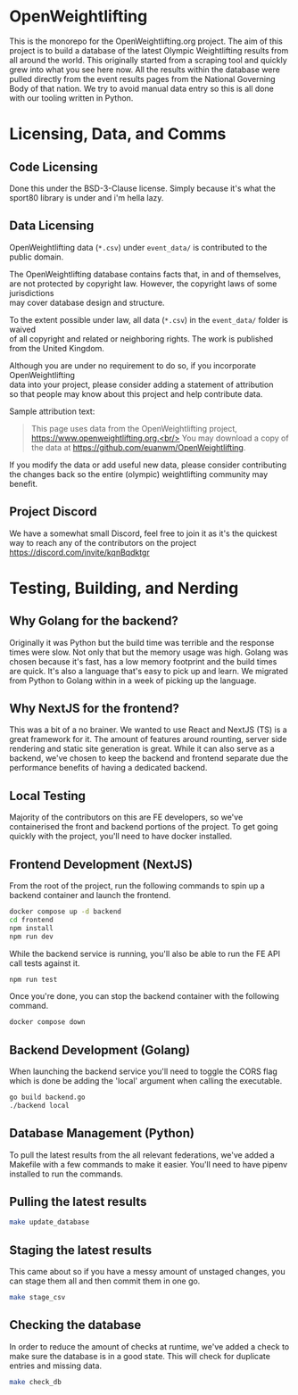 # OpenWeightlifting
This is the monorepo for the OpenWeightlifting.org project. The aim of this project is to build a database of the latest Olympic Weightlifting results from all around the world. This originally started from a scraping tool and quickly grew into what you see here now. All the results within the database were pulled directly from the event results pages from the National Governing Body of that nation. We try to avoid manual data entry so this is all done with our tooling written in Python.

# Licensing, Data, and Comms

## Code Licensing
Done this under the BSD-3-Clause license. Simply because it's what the sport80 library is under and i'm hella lazy.

## Data Licensing
OpenWeightlifting data (`*.csv`) under `event_data/` is contributed to the public domain.

The OpenWeightlifting database contains facts that, in and of themselves,<br/>
are not protected by copyright law. However, the copyright laws of some jurisdictions<br/>
may cover database design and structure.

To the extent possible under law, all data (`*.csv`) in the `event_data/` folder is waived</br>
of all copyright and related or neighboring rights. The work is published from the United Kingdom.

Although you are under no requirement to do so, if you incorporate OpenWeightlifting</br>
data into your project, please consider adding a statement of attribution</br>
so that people may know about this project and help contribute data.

Sample attribution text:

> This page uses data from the OpenWeightlifting project, https://www.openweightlifting.org.<br/>
> You may download a copy of the data at https://github.com/euanwm/OpenWeightlifting.

If you modify the data or add useful new data, please consider contributing<br/>
the changes back so the entire (olympic) weightlifting community may benefit.

## Project Discord
We have a somewhat small Discord, feel free to join it as it's the quickest way to reach any of the contributors on the project
https://discord.com/invite/kqnBqdktgr


# Testing, Building, and Nerding

## Why Golang for the backend? 
Originally it was Python but the build time was terrible and the response times were slow. Not only that but the memory usage was high. Golang was chosen because it's fast, has a low memory footprint and the build times are quick. It's also a language that's easy to pick up and learn. We migrated from Python to Golang within in a week of picking up the language.

## Why NextJS for the frontend?
This was a bit of a no brainer. We wanted to use React and NextJS (TS) is a great framework for it. The amount of features around rounting, server side rendering and static site generation is great. While it can also serve as a backend, we've chosen to keep the backend and frontend separate due the performance benefits of having a dedicated backend.

## Local Testing
Majority of the contributors on this are FE developers, so we've containerised the front and backend portions of the project. To get going quickly with the project, you'll need to have docker installed.

## Frontend Development (NextJS)
From the root of the project, run the following commands to spin up a backend container and launch the frontend.
```bash
docker compose up -d backend
cd frontend
npm install
npm run dev
```
While the backend service is running, you'll also be able to run the FE API call tests against it.
```bash
npm run test
```

Once you're done, you can stop the backend container with the following command.
```bash
docker compose down
```

## Backend Development (Golang)
When launching the backend service you'll need to toggle the CORS flag which is done be adding the 'local' argument when calling the executable.
```bash
go build backend.go
./backend local
```

## Database Management (Python)
To pull the latest results from the all relevant federations, we've added a Makefile with a few commands to make it easier. You'll need to have pipenv installed to run the commands.
## Pulling the latest results
```bash
make update_database
```

## Staging the latest results
This came about so if you have a messy amount of unstaged changes, you can stage them all and then commit them in one go.
```bash
make stage_csv
```

## Checking the database
In order to reduce the amount of checks at runtime, we've added a check to make sure the database is in a good state. This will check for duplicate entries and missing data.
```bash
make check_db
```
